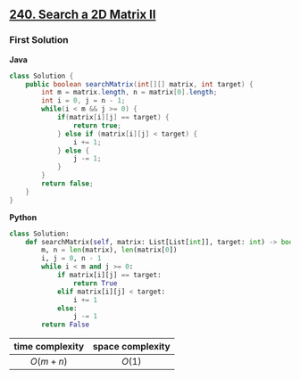 ## [240. Search a 2D Matrix II](https://leetcode.cn/problems/search-a-2d-matrix-ii/)

### First Solution
**Java**
```java
class Solution {
    public boolean searchMatrix(int[][] matrix, int target) {
        int m = matrix.length, n = matrix[0].length;
        int i = 0, j = n - 1;
        while(i < m && j >= 0) {
            if(matrix[i][j] == target) {
                return true;
            } else if (matrix[i][j] < target) {
                i += 1;
            } else {
                j -= 1;
            }
        }
        return false;
    }
}
```
**Python**
```python
class Solution:
    def searchMatrix(self, matrix: List[List[int]], target: int) -> bool:
        m, n = len(matrix), len(matrix[0])
        i, j = 0, n - 1
        while i < m and j >= 0:
            if matrix[i][j] == target:
                return True
            elif matrix[i][j] < target:
                i += 1
            else:
                j -= 1
        return False
```
|time complexity|space complexity|
|:-:|:-:|
|$O(m+n)$|$O(1)$|